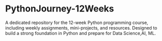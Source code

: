 # PythonJourney-12Weeks
A dedicated repository for the 12-week Python programming course, including weekly assignments, mini-projects, and resources. Designed to build a strong foundation in Python and prepare for Data Science,AI, ML. 
